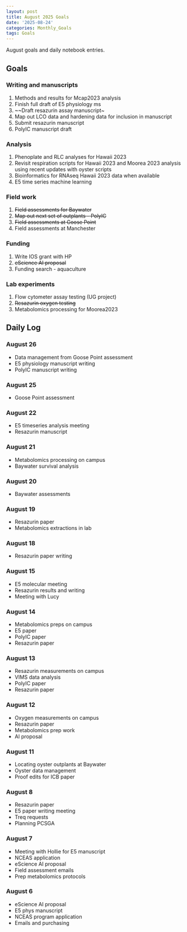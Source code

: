```yaml
---
layout: post
title: August 2025 Goals
date: '2025-08-24'
categories: Monthly_Goals
tags: Goals
---
```


August goals and daily notebook entries. 

## Goals  

### Writing and manuscripts 
              
1. Methods and results for Mcap2023 analysis
2. Finish full draft of E5 physiology ms  
3. ~~Draft resazurin assay manuscript~ 
4. Map out LCO data and hardening data for inclusion in manuscript  
5. Submit resazurin manuscript
6. PolyIC manuscript draft

### Analysis

1. Phenoplate and RLC analyses for Hawaii 2023
2. Revisit respiration scripts for Hawaii 2023 and Moorea 2023 analysis using recent updates with oyster scripts 
3. Bioinformatics for RNAseq Hawaii 2023 data when available 
4. E5 time series machine learning

### Field work 

1. ~~Field assessments for Baywater~~
2. ~~Map out next set of outplants - PolyIC~~
3. ~~Field assessments at Goose Point~~  
4. Field assessments at Manchester

### Funding

1. Write IOS grant with HP
2. ~~eScience AI proposal~~
3. Funding search - aquaculture

### Lab experiments 

1. Flow cytometer assay testing (UG project)
2. ~~Resazurin oxygen testing~~
3. Metabolomics processing for Moorea2023 

## **Daily Log**   

### August 26 

- Data management from Goose Point assessment 
- E5 physiology manuscript writing 
- PolyIC manuscript writing 

### August 25 

- Goose Point assessment

### August 22 

- E5 timeseries analysis meeting 
- Resazurin manuscript

### August 21 

- Metabolomics processing on campus
- Baywater survival analysis 

### August 20 

- Baywater assessments  

### August 19 

- Resazurin paper 
- Metabolomics extractions in lab 

### August 18 

- Resazurin paper writing 

### August 15 

- E5 molecular meeting
- Resazurin results and writing 
- Meeting with Lucy

### August 14 

- Metabolomics preps on campus 
- E5 paper 
- PolyIC paper
- Resazurin paper 

### August 13 

- Resazurin measurements on campus 
- VIMS data analysis 
- PolyIC paper 
- Resazurin paper

### August 12 

- Oxygen measurements on campus 
- Resazurin paper 
- Metabolomics prep work 
- AI proposal 

### August 11 

- Locating oyster outplants at Baywater 
- Oyster data management 
- Proof edits for ICB paper 

### August 8 

- Resazurin paper
- E5 paper writing meeting 
- Treq requests 
- Planning PCSGA 

### August 7 

- Meeting with Hollie for E5 manuscript
- NCEAS application
- eScience AI proposal 
- Field assessment emails 
- Prep metabolomics protocols 

### August 6 

- eScience AI proposal 
- E5 phys manuscript 
- NCEAS program application 
- Emails and purchasing 